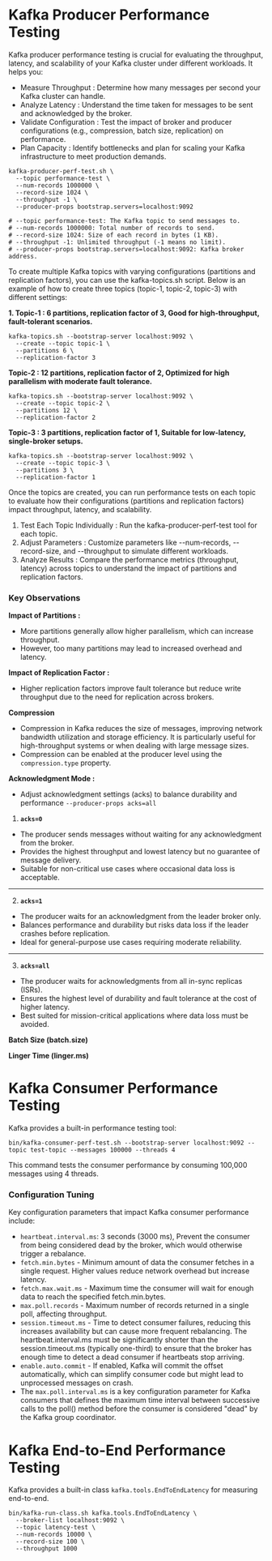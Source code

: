 # Kafka Producer Performance Testing

Kafka producer performance testing is crucial for evaluating the throughput, latency, and scalability of your Kafka cluster under different workloads. It helps you:

* Measure Throughput : Determine how many messages per second your Kafka cluster can handle.
* Analyze Latency : Understand the time taken for messages to be sent and acknowledged by the broker.
* Validate Configuration : Test the impact of broker and producer configurations (e.g., compression, batch size, replication) on performance.
* Plan Capacity : Identify bottlenecks and plan for scaling your Kafka infrastructure to meet production demands.

```
kafka-producer-perf-test.sh \
  --topic performance-test \
  --num-records 1000000 \
  --record-size 1024 \
  --throughput -1 \
  --producer-props bootstrap.servers=localhost:9092

# --topic performance-test: The Kafka topic to send messages to.
# --num-records 1000000: Total number of records to send.
# --record-size 1024: Size of each record in bytes (1 KB).
# --throughput -1: Unlimited throughput (-1 means no limit).
# --producer-props bootstrap.servers=localhost:9092: Kafka broker address.
```

To create multiple Kafka topics with varying configurations (partitions and replication factors), you can use the kafka-topics.sh script. 
Below is an example of how to create three topics (topic-1, topic-2, topic-3) with different settings:

**1. Topic-1 : 6 partitions, replication factor of 3, Good for high-throughput, fault-tolerant scenarios.** 

```
kafka-topics.sh --bootstrap-server localhost:9092 \
  --create --topic topic-1 \
  --partitions 6 \
  --replication-factor 3
```

**Topic-2 : 12 partitions, replication factor of 2, Optimized for high parallelism with moderate fault tolerance.**

```
kafka-topics.sh --bootstrap-server localhost:9092 \
  --create --topic topic-2 \
  --partitions 12 \
  --replication-factor 2
```

**Topic-3 : 3 partitions, replication factor of 1, Suitable for low-latency, single-broker setups.**

```
kafka-topics.sh --bootstrap-server localhost:9092 \
  --create --topic topic-3 \
  --partitions 3 \
  --replication-factor 1
```

Once the topics are created, you can run performance tests on each topic to evaluate how their configurations (partitions and replication factors) impact throughput, latency, and scalability.

1. Test Each Topic Individually : Run the kafka-producer-perf-test tool for each topic.
2. Adjust Parameters : Customize parameters like --num-records, --record-size, and --throughput to simulate different workloads.
3. Analyze Results : Compare the performance metrics (throughput, latency) across topics to understand the impact of partitions and replication factors.

### Key Observations

**Impact of Partitions :**
* More partitions generally allow higher parallelism, which can increase throughput.
* However, too many partitions may lead to increased overhead and latency.
  
**Impact of Replication Factor :**
* Higher replication factors improve fault tolerance but reduce write throughput due to the need for replication across brokers.

**Compression**
* Compression in Kafka reduces the size of messages, improving network bandwidth utilization and storage efficiency. It is particularly useful for high-throughput systems or when dealing with large message sizes.
* Compression can be enabled at the producer level using the `compression.type` property.

**Acknowledgment Mode :**
* Adjust acknowledgment settings (acks) to balance durability and performance `--producer-props acks=all`

1. **`acks=0`**
- The producer sends messages without waiting for any acknowledgment from the broker.  
- Provides the highest throughput and lowest latency but no guarantee of message delivery.  
- Suitable for non-critical use cases where occasional data loss is acceptable.

---

2. **`acks=1`**
- The producer waits for an acknowledgment from the leader broker only.  
- Balances performance and durability but risks data loss if the leader crashes before replication.  
- Ideal for general-purpose use cases requiring moderate reliability.

---

3. **`acks=all`**
- The producer waits for acknowledgments from all in-sync replicas (ISRs).  
- Ensures the highest level of durability and fault tolerance at the cost of higher latency.  
- Best suited for mission-critical applications where data loss must be avoided.

**Batch Size (batch.size)**

**Linger Time (linger.ms)**


# Kafka Consumer Performance Testing

Kafka provides a built-in performance testing tool:

```
bin/kafka-consumer-perf-test.sh --bootstrap-server localhost:9092 --topic test-topic --messages 100000 --threads 4
```
This command tests the consumer performance by consuming 100,000 messages using 4 threads.

### Configuration Tuning

Key configuration parameters that impact Kafka consumer performance include:

* `heartbeat.interval.ms`: 3 seconds (3000 ms), Prevent the consumer from being considered dead by the broker, which would otherwise trigger a rebalance.
* `fetch.min.bytes` - Minimum amount of data the consumer fetches in a single request. Higher values reduce network overhead but increase latency.
* `fetch.max.wait.ms` - Maximum time the consumer will wait for enough data to reach the specified fetch.min.bytes.
* `max.poll.records` - Maximum number of records returned in a single poll, affecting throughput.
* `session.timeout.ms` - Time to detect consumer failures, reducing this increases availability but can cause more frequent rebalancing. The heartbeat.interval.ms must be significantly shorter than the session.timeout.ms (typically one-third) to ensure that the broker has enough time to detect a dead consumer if heartbeats stop arriving.
* `enable.auto.commit` - If enabled, Kafka will commit the offset automatically, which can simplify consumer code but might lead to unprocessed messages on crash.
* The `max.poll.interval.ms` is a key configuration parameter for Kafka consumers that defines the maximum time interval between successive calls to the poll() method before the consumer is considered "dead" by the Kafka group coordinator.

# Kafka End-to-End Performance Testing

Kafka provides a built-in class `kafka.tools.EndToEndLatency` for measuring end-to-end. 

```
bin/kafka-run-class.sh kafka.tools.EndToEndLatency \
  --broker-list localhost:9092 \
  --topic latency-test \
  --num-records 10000 \
  --record-size 100 \
  --throughput 1000
```






